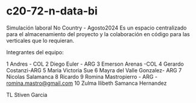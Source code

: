 # c20-72-n-data-bi
Simulación laboral No Country - Agosto2024
Es un espacio centralizado para el almacenamiento del proyecto y la colaboración en código para las verticales que lo requieran.

Integrantes del equipo:

1	Andres - COL
2	Diego Euler - ARG
3	Emerson Arenas -COL
4	Gerardo Costanzi-ARG
5	Maria Victoria Sue
6	Mayra del Valle Gonzalez- ARG
7	Nicolas Salamanca
8	Ricardo
9	Romina Mastropierro - ARG - romina.mastro@gmail.com
10	Zulma Ilibeth Samanca Hernandez
	
	
TL	Stiven Garcia 


